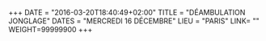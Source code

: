+++
DATE = "2016-03-20T18:40:49+02:00"
TITLE = "DÉAMBULATION JONGLAGE"
DATES = "MERCREDI 16 DÉCEMBRE"
LIEU = "PARIS"
LINK= ""
WEIGHT=99999900
+++

